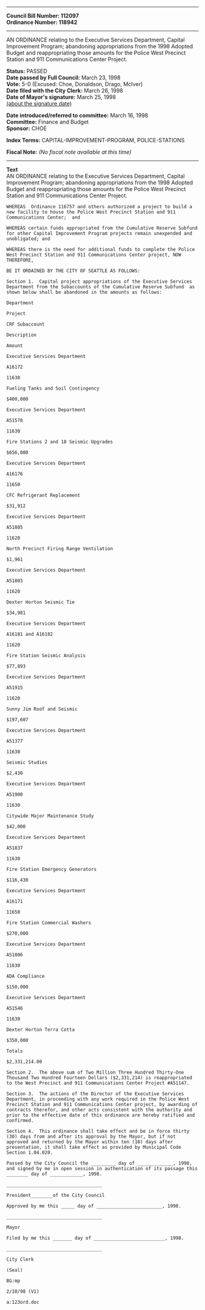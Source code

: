* * * * *  
  
**Council Bill Number: [](#h0)[](#h2)112097**   
**Ordinance Number: 118942**  
  
* * * * *  
  
AN ORDINANCE relating to the Executive Services Department, Capital Improvement Program; abandoning appropriations from the 1998 Adopted Budget and reappropriating those amounts for the Police West Precinct Station and 911 Communications Center Project.  
  
**Status:** PASSED   
**Date passed by Full Council:** March 23, 1998   
**Vote:** 5-0 (Excused: Choe, Donaldson, Drago, McIver)   
**Date filed with the City Clerk:** March 26, 1998   
**Date of Mayor's signature:** March 25, 1998   
[(about the signature date)](/~public/approvaldate.htm)   
  
  
**Date introduced/referred to committee:** March 16, 1998   
**Committee:** Finance and Budget   
**Sponsor:** CHOE   
  
**Index Terms:** CAPITAL-IMPROVEMENT-PROGRAM, POLICE-STATIONS  
  
**Fiscal Note:** *(No fiscal note available at this time)*  
  
* * * * *  
  
**Text**  
    AN ORDINANCE relating to the Executive Services Department, Capital  
    Improvement Program; abandoning appropriations from the 1998 Adopted  
    Budget and reappropriating those amounts for the Police West Precinct  
    Station and 911 Communications Center Project.  
  
    WHEREAS  Ordinance 116757 and others authorized a project to build a  
    new facility to house the Police West Precinct Station and 911  
    Communications Center;  and  
  
    WHEREAS certain funds appropriated from the Cumulative Reserve Subfund  
    for other Capital Improvement Program projects remain unexpended and  
    unobligated; and  
  
    WHEREAS there is the need for additional funds to complete the Police  
    West Precinct Station and 911 Communications Center project, NOW  
    THEREFORE,  
  
    BE IT ORDAINED BY THE CITY OF SEATTLE AS FOLLOWS:  
  
    Section 1.  Capital project appropriations of the Executive Services  
    Department from the Subaccounts of the Cumulative Reserve Subfund  as  
    shown below shall be abandoned in the amounts as follows:  
  
    Department  
  
    Project  
  
    CRF Subaccount  
  
    Description  
  
    Amount  
  
    Executive Services Department  
  
    A16172  
  
    11630  
  
    Fueling Tanks and Soil Contingency  
  
    $400,000  
  
    Executive Services Department  
  
    A51578  
  
    11630  
  
    Fire Stations 2 and 18 Seismic Upgrades  
  
    $656,000  
  
    Executive Services Department  
  
    A16176  
  
    11650  
  
    CFC Refrigerant Replacement  
  
    $31,912  
  
    Executive Services Department  
  
    A51805  
  
    11620  
  
    North Precinct Firing Range Ventilation  
  
    $1,961  
  
    Executive Services Department  
  
    A51803  
  
    11620  
  
    Dexter Horton Seismic Tie  
  
    $34,981  
  
    Executive Services Department  
  
    A16181 and A16182  
  
    11620  
  
    Fire Station Seismic Analysis  
  
    $77,893  
  
    Executive Services Department  
  
    A51915  
  
    11620  
  
    Sunny Jim Roof and Seismic  
  
    $197,607  
  
    Executive Services Department  
  
    A51377  
  
    11630  
  
    Seismic Studies  
  
    $2,430  
  
    Executive Services Department  
  
    A51900  
  
    11630  
  
    Citywide Major Maintenance Study  
  
    $42,000  
  
    Executive Services Department  
  
    A51837  
  
    11630  
  
    Fire Station Emergency Generators  
  
    $116,430  
  
    Executive Services Department  
  
    A16171  
  
    11650  
  
    Fire Station Commercial Washers  
  
    $270,000  
  
    Executive Services Department  
  
    A51806  
  
    11630  
  
    ADA Compliance  
  
    $150,000  
  
    Executive Services Department  
  
    A51546  
  
    11630  
  
    Dexter Horton Terra Cotta  
  
    $350,000  
  
    Totals  
  
    $2,331,214.00  
  
    Section 2.  The above sum of Two Million Three Hundred Thirty-One  
    Thousand Two Hundred Fourteen Dollars ($2,331,214) is reappropriated  
    to the West Precinct and 911 Communications Center Project #A51147.  
  
    Section 3.  The actions of the Director of the Executive Services  
    Department, in proceeding with any work required in the Police West  
    Precinct Station and 911 Communications Center project, by awarding of  
    contracts therefor, and other acts consistent with the authority and  
    prior to the effective date of this ordinance are hereby ratified and  
    confirmed.  
  
    Section 4.  This ordinance shall take effect and be in force thirty  
    (30) days from and after its approval by the Mayor, but if not  
    approved and returned by the Mayor within ten (10) days after  
    presentation, it shall take effect as provided by Municipal Code  
    Section 1.04.020.  
  
    Passed by the City Council the _________ day of _____________, 1998,  
    and signed by me in open session in authentication of its passage this  
    ________ day of ____________, 1998.  
  
    ___________________________________  
  
    President________of the City Council  
  
    Approved by me this _____ day of ________________________, 1998.  
  
    ___________________________________  
  
    Mayor  
  
    Filed by me this _______ day of __________________________, 1998.  
  
    ___________________________________  
  
    City Clerk  
  
    (Seal)  
  
    BG:mp  
  
    2/10/98 (V1)  
  
    a:123ord.doc  
